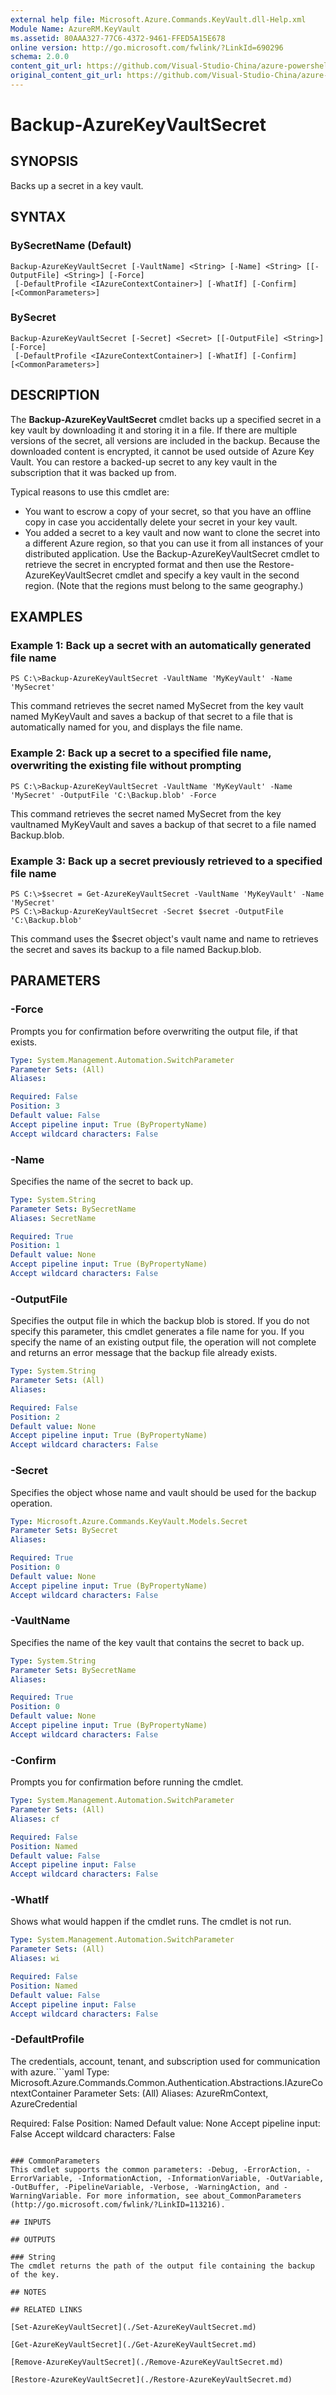 ```yaml
---
external help file: Microsoft.Azure.Commands.KeyVault.dll-Help.xml
Module Name: AzureRM.KeyVault
ms.assetid: 80AAA327-77C6-4372-9461-FFED5A15E678
online version: http://go.microsoft.com/fwlink/?LinkId=690296
schema: 2.0.0
content_git_url: https://github.com/Visual-Studio-China/azure-powershell/blob/preview/src/ResourceManager/KeyVault/Commands.KeyVault/help/Backup-AzureKeyVaultSecret.md
original_content_git_url: https://github.com/Visual-Studio-China/azure-powershell/blob/preview/src/ResourceManager/KeyVault/Commands.KeyVault/help/Backup-AzureKeyVaultSecret.md
---
```


# Backup-AzureKeyVaultSecret

## SYNOPSIS
Backs up a secret in a key vault.

## SYNTAX

### BySecretName (Default)
```
Backup-AzureKeyVaultSecret [-VaultName] <String> [-Name] <String> [[-OutputFile] <String>] [-Force]
 [-DefaultProfile <IAzureContextContainer>] [-WhatIf] [-Confirm] [<CommonParameters>]
```

### BySecret
```
Backup-AzureKeyVaultSecret [-Secret] <Secret> [[-OutputFile] <String>] [-Force]
 [-DefaultProfile <IAzureContextContainer>] [-WhatIf] [-Confirm] [<CommonParameters>]
```

## DESCRIPTION
The **Backup-AzureKeyVaultSecret** cmdlet backs up a specified secret in a key vault by downloading it and storing it in a file.
If there are multiple versions of the secret, all versions are included in the backup.
Because the downloaded content is encrypted, it cannot be used outside of Azure Key Vault.
You can restore a backed-up secret to any key vault in the subscription that it was backed up from.

Typical reasons to use this cmdlet are:

- You want to escrow a copy of your secret, so that you have an offline copy in case you accidentally delete your secret in your key vault.
- You added a secret to a key vault and now want to clone the secret into a different Azure region, so that you can use it from all instances of your distributed application. Use the Backup-AzureKeyVaultSecret cmdlet to retrieve the secret in encrypted format and then use the Restore-AzureKeyVaultSecret cmdlet and specify a key vault in the second region. (Note that the regions must belong to the same geography.)

## EXAMPLES

### Example 1: Back up a secret with an automatically generated file name
```
PS C:\>Backup-AzureKeyVaultSecret -VaultName 'MyKeyVault' -Name 'MySecret'
```

This command retrieves the secret named MySecret from the key vault named MyKeyVault and saves a backup of that secret to a file that is automatically named for you, and displays the file name.

### Example 2: Back up a secret to a specified file name, overwriting the existing file without prompting
```
PS C:\>Backup-AzureKeyVaultSecret -VaultName 'MyKeyVault' -Name 'MySecret' -OutputFile 'C:\Backup.blob' -Force
```

This command retrieves the secret named MySecret from the key vaultnamed MyKeyVault and saves a backup of that secret to a file named Backup.blob.

### Example 3: Back up a secret previously retrieved to a specified file name
```
PS C:\>$secret = Get-AzureKeyVaultSecret -VaultName 'MyKeyVault' -Name 'MySecret'
PS C:\>Backup-AzureKeyVaultSecret -Secret $secret -OutputFile 'C:\Backup.blob'
```

This command uses the $secret object's vault name and name to retrieves the secret and saves its backup to a file named Backup.blob.

## PARAMETERS

### -Force
Prompts you for confirmation before overwriting the output file, if that exists.

```yaml
Type: System.Management.Automation.SwitchParameter
Parameter Sets: (All)
Aliases: 

Required: False
Position: 3
Default value: False
Accept pipeline input: True (ByPropertyName)
Accept wildcard characters: False
```

### -Name
Specifies the name of the secret to back up.

```yaml
Type: System.String
Parameter Sets: BySecretName
Aliases: SecretName

Required: True
Position: 1
Default value: None
Accept pipeline input: True (ByPropertyName)
Accept wildcard characters: False
```

### -OutputFile
Specifies the output file in which the backup blob is stored.
If you do not specify this parameter, this cmdlet generates a file name for you.
If you specify the name of an existing output file, the operation will not complete and returns an error message that the backup file already exists.

```yaml
Type: System.String
Parameter Sets: (All)
Aliases: 

Required: False
Position: 2
Default value: None
Accept pipeline input: True (ByPropertyName)
Accept wildcard characters: False
```

### -Secret
Specifies the object whose name and vault should be used for the backup operation.

```yaml
Type: Microsoft.Azure.Commands.KeyVault.Models.Secret
Parameter Sets: BySecret
Aliases: 

Required: True
Position: 0
Default value: None
Accept pipeline input: True (ByPropertyName)
Accept wildcard characters: False
```

### -VaultName
Specifies the name of the key vault that contains the secret to back up.

```yaml
Type: System.String
Parameter Sets: BySecretName
Aliases: 

Required: True
Position: 0
Default value: None
Accept pipeline input: True (ByPropertyName)
Accept wildcard characters: False
```

### -Confirm
Prompts you for confirmation before running the cmdlet.

```yaml
Type: System.Management.Automation.SwitchParameter
Parameter Sets: (All)
Aliases: cf

Required: False
Position: Named
Default value: False
Accept pipeline input: False
Accept wildcard characters: False
```

### -WhatIf
Shows what would happen if the cmdlet runs.
The cmdlet is not run.

```yaml
Type: System.Management.Automation.SwitchParameter
Parameter Sets: (All)
Aliases: wi

Required: False
Position: Named
Default value: False
Accept pipeline input: False
Accept wildcard characters: False
```

### -DefaultProfile
The credentials, account, tenant, and subscription used for communication with azure.```yaml
Type: Microsoft.Azure.Commands.Common.Authentication.Abstractions.IAzureContextContainer
Parameter Sets: (All)
Aliases: AzureRmContext, AzureCredential

Required: False
Position: Named
Default value: None
Accept pipeline input: False
Accept wildcard characters: False
```

### CommonParameters
This cmdlet supports the common parameters: -Debug, -ErrorAction, -ErrorVariable, -InformationAction, -InformationVariable, -OutVariable, -OutBuffer, -PipelineVariable, -Verbose, -WarningAction, and -WarningVariable. For more information, see about_CommonParameters (http://go.microsoft.com/fwlink/?LinkID=113216).

## INPUTS

## OUTPUTS

### String
The cmdlet returns the path of the output file containing the backup of the key.

## NOTES

## RELATED LINKS

[Set-AzureKeyVaultSecret](./Set-AzureKeyVaultSecret.md)

[Get-AzureKeyVaultSecret](./Get-AzureKeyVaultSecret.md)

[Remove-AzureKeyVaultSecret](./Remove-AzureKeyVaultSecret.md)

[Restore-AzureKeyVaultSecret](./Restore-AzureKeyVaultSecret.md)

